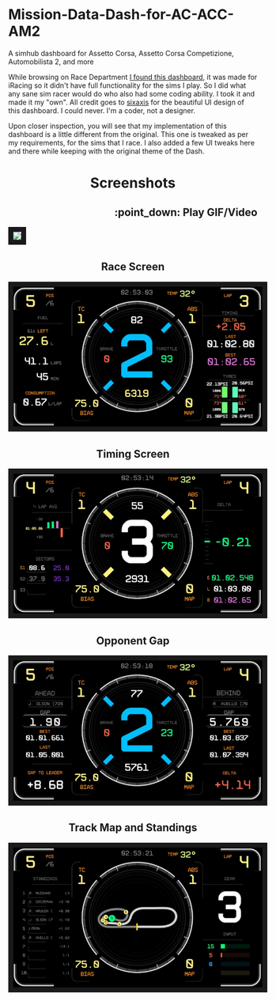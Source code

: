 # Mission-Data-Dash-for-AC-ACC-AM2
A simhub dashboard for  Assetto Corsa,  Assetto Corsa Competizione, Automobilista 2, and more

While browsing on Race Department [I found this dashboard](https://www.racedepartment.com/downloads/mission-data-display-unit.66416/), it was made for iRacing so it didn't have full functionality for the sims I play. So I did what any sane sim racer would do who also had some coding ability. I took it and made it my "own". All credit goes to [sixaxis](https://www.racedepartment.com/members/sixaxis.244073/) for the beautiful UI design of this dashboard. I could never. I'm a coder, not a designer. 

Upon closer inspection, you will see that my implementation of this dashboard is a little different from the original. This one is tweaked as per my requirements, for the sims that I race. I also added a few UI tweaks here and there while keeping with the original theme of the Dash. 


<h1 align="center"> Screenshots </h1>

<p align="center">
  <h2 align="right" > :point_down: Play GIF/Video </h2>
    
<img src="https://github.com/lerontonge/Mission-Data-Dash-for-AC-ACC-AM2/blob/main/Screenshots/Animation.gif"  border="10"/>
</p>


<h2 align="center"> Race Screen </h2>
<p align="center">
<img src="https://github.com/lerontonge/Mission-Data-Dash-for-AC-ACC-AM2/blob/main/Screenshots/Race-536.jpeg"  border="10"/>
</p>


<h2 align="center"> Timing Screen </h2>
<p align="center">
<img src="https://github.com/lerontonge/Mission-Data-Dash-for-AC-ACC-AM2/blob/main/Screenshots/Timing-1849.jpeg"  border="10"/>
</p>

<h2 align="center"> Opponent Gap </h2>
<p align="center">
<img src="https://github.com/lerontonge/Mission-Data-Dash-for-AC-ACC-AM2/blob/main/Screenshots/VS-1728.jpeg"  border="10"/>
</p>

<h2 align="center"> Track Map and Standings </h2>
<p align="center">
<img src="https://github.com/lerontonge/Mission-Data-Dash-for-AC-ACC-AM2/blob/main/Screenshots/TrackMapAndStandings-1661.jpeg"  border="10"/>
</p>
